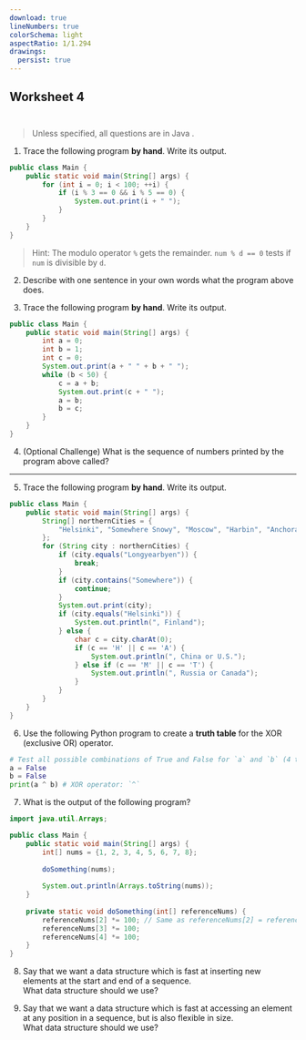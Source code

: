 ```yaml
---
download: true
lineNumbers: true
colorSchema: light
aspectRatio: 1/1.294
drawings:
  persist: true
---
```


## <div text-center>Worksheet 4</div><br>

> Unless specified, all questions are in Java <logos-java />.

1. Trace the following program **by hand**. Write its output.
```java
public class Main {
    public static void main(String[] args) {
        for (int i = 0; i < 100; ++i) {
            if (i % 3 == 0 && i % 5 == 0) {
                System.out.print(i + " ");
            }
        }
    }
}
```

> Hint: The modulo operator `%` gets the remainder. `num % d == 0` tests if `num` is divisible by `d`.

2. Describe with one sentence in your own words what the program above does.

3. Trace the following program **by hand**. Write its output.
```java
public class Main {
    public static void main(String[] args) {
        int a = 0;
        int b = 1;
        int c = 0;
        System.out.print(a + " " + b + " ");
        while (b < 50) {
            c = a + b;
            System.out.print(c + " ");
            a = b;
            b = c;
        }
    }
}
```

4. (Optional Challenge) What is the sequence of numbers printed by the program above called?

---

5. Trace the following program **by hand**. Write its output.
```java
public class Main {
    public static void main(String[] args) {
        String[] northernCities = {
            "Helsinki", "Somewhere Snowy", "Moscow", "Harbin", "Anchorage", "Toronto", "Longyearbyen"
        };
        for (String city : northernCities) {
            if (city.equals("Longyearbyen")) {
                break;
            }
            if (city.contains("Somewhere")) {
                continue;
            }
            System.out.print(city);
            if (city.equals("Helsinki")) {
                System.out.println(", Finland");
            } else {
                char c = city.charAt(0);
                if (c == 'H' || c == 'A') {
                    System.out.println(", China or U.S.");
                } else if (c == 'M' || c == 'T') {
                    System.out.println(", Russia or Canada");
                }
            }
        }
    }
}
```

6. Use the following Python program to create a **truth table** for the XOR (exclusive OR) operator.
```py
# Test all possible combinations of True and False for `a` and `b` (4 total).
a = False
b = False
print(a ^ b) # XOR operator: `^`
```

7. What is the output of the following program?
```java
import java.util.Arrays;

public class Main {
    public static void main(String[] args) {
        int[] nums = {1, 2, 3, 4, 5, 6, 7, 8};
        
        doSomething(nums);
        
        System.out.println(Arrays.toString(nums));
    }
    
    private static void doSomething(int[] referenceNums) {
        referenceNums[2] *= 100; // Same as referenceNums[2] = referenceNums[2] * 100.
        referenceNums[3] *= 100;
        referenceNums[4] *= 100;
    }
}
```

8. Say that we want a data structure which is fast at inserting new elements at the start and end of a sequence.  
What data structure should we use?

9. Say that we want a data structure which is fast at accessing an element at any position in a sequence, but is also flexible in size.  
What data structure should we use?
